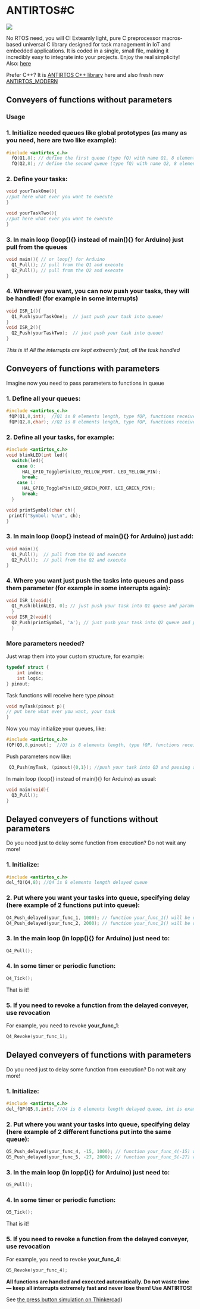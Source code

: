 # ANTIRTOS#C
<img src="https://github.com/WeSpeakEnglish/images/blob/main/ANTIRTOS_C.png">

No RTOS need, you will C! 
Exteamly light, pure C preprocessor macros-based universal C library designed for task management in IoT and embedded applications. It is coded in a single, small file, making it incredibly easy to integrate into your projects. Enjoy the real simplicity!  
Also: [here](https://hackaday.io/project/199046-antirtosc) 

Prefer C++? It is [ANTIRTOS C++ library](https://github.com/WeSpeakEnglish/ANTIRTOS) here and also fresh new [ANTIRTOS_MODERN](https://github.com/WeSpeakEnglish/ANTIRTOS_MODERN)

## Conveyers of functions without parameters

### Usage

### 1. Initialize needed queues like global prototypes (as many as you need, here are two like example):
```c
#include <antirtos_c.h>
  fQ(Q1,8); // define the first queue (type fQ) with name Q1, 8 elements length
  fQ(Q2,8); // define the second queue (type fQ) with name Q2, 8 elements length
```
### 2. Define your tasks:
```c
void yourTaskOne(){
//put here what ever you want to execute
}

void yourTaskTwo(){
//put here what ever you want to execute
}
```
### 3. In main loop (loop(){} instead of main(){} for Arduino) just pull from the queues
```c
void main(){ // or loop{} for Arduino
  Q1_Pull(); // pull from the Q1 and execute
  Q2_Pull(); // pull from the Q2 and execute
}
```
### 4. Wherever you want, you can now push your tasks, they will be handled! (for example in some interrupts)
```c
void ISR_1(){
  Q1_Push(yourTaskOne);  // just push your task into queue!
}
void ISR_2(){
  Q2_Push(yourTaskTwo);  // just push your task into queue!
}
```
*This is it! All the interrupts are kept extreamly fast, all the task handled*

## Conveyers of functions with parameters
Imagine now you need to pass parameters to functions in queue


### 1. Define all your queues:
```c
#include <antirtos_c.h>
 fQP(Q1,8,int);  //Q1 is 8 elements length, type fQP, functions receive int
 fQP(Q2,8,char); //Q2 is 8 elements length, type fQP, functions receive char
```
### 2. Define all your tasks, for example:
```c
#include <antirtos_c.h>
void blinkLED(int led){
  switch(led){
    case 0: 
      HAL_GPIO_TogglePin(LED_YELLOW_PORT, LED_YELLOW_PIN);
      break;
    case 1:
      HAL_GPIO_TogglePin(LED_GREEN_PORT, LED_GREEN_PIN);
      break;    
  }

void printSymbol(char ch){
 printf("Symbol: %c\n", ch);
}
```
### 3. In main loop (loop{} instead of main(){} for Arduino) just add:
```c
void main(){
  Q1_Pull();  // pull from the Q1 and execute
  Q2_Pull();  // pull from the Q2 and execute
}
```
### 4. Where you want just push the tasks into queues and pass them parameter (for example in some interrupts again):
```c
void ISR_1(void){
  Q1_Push(blinkLED, 0); // just push your task into Q1 queue and parameter!
  }
void ISR_2(void){ 
  Q2_Push(printSymbol, 'a'); // just push your task into Q2 queue and parameter!
  }
```
### More parameters needed?
Just wrap them into your custom structure, for example:
```c
typedef struct {
    int index;
    int logic;
} pinout;
```
Task functions will receive here type *pinout*:
```c
void myTask(pinout p){
// put here what ever you want, your task
}
```
Now you may initialize your queues, like:
```c
#include <antirtos_c.h>
fQP(Q3,8,pinout);  //Q3 is 8 elements length, type fQP, functions receive type 'pinout'
```
Push parameters now like:
```c
 Q3_Push(myTask, (pinout){0,1}); //push your task into Q3 and passing arguments 
```
 In main loop (loop{} instead of main(){} for Arduino) as usual:
```c
void main(void){
  Q3_Pull();
}
```
## Delayed conveyers of functions without parameters
Do you need just to delay some function from execution? Do not wait any more! 
### 1. Initialize:
```c
#include <antirtos_c.h>
del_fQ(Q4,8); //Q4 is 8 elements length delayed queue
```
### 2. Put where you want your tasks into queue, specifying delay (here example of 2 functions put into queue):
```c
Q4_Push_delayed(your_func_1, 1000); // function your_func_1() will be delayed for 1000 'ticks' (see calling Q4_Tick below)
Q4_Push_delayed(your_func_2, 2000); // function your_func_2() will be delayed for 2000 'ticks'
```
### 3. In the main loop (in lopp(){} for Arduino) just need to:
```c
Q4_Pull();
```
### 4. In some timer or periodic function:
```c
Q4_Tick();
```
That is it! 
### 5. If you need to revoke a function from the delayed conveyer, use revocation 
For example, you need to revoke **your_func_1**:
```c
Q4_Revoke(your_func_1);
```

## Delayed conveyers of functions with parameters
Do you need just to delay some function from execution? Do not wait any more! 
### 1. Initialize:
```c
#include <antirtos_c.h>
del_fQP(Q5,8,int); //Q4 is 8 elements length delayed queue, int is example type of parameter - it may be your structure or standard one (float, int, long, char...)
```
### 2. Put where you want your tasks into queue, specifying delay (here example of 2 different functions put into the same queue):
```c
Q5_Push_delayed(your_func_4, -15, 1000); // function your_func_4(-15) will be delayed for 1000 'ticks' (see calling Q4_Tick below), -15 here is parameter of *int* type
Q5_Push_delayed(your_func_5, -27, 2000); // function your_func_5(-27) will be delayed for 2000 'ticks', -27 here is parameter of *int* type
```
### 3. In the main loop (in lopp(){} for Arduino) just need to:
```c
Q5_Pull();
```
### 4. In some timer or periodic function:
```c
Q5_Tick();
```
That is it! 
### 5. If you need to revoke a function from the delayed conveyer, use revocation 
For example, you need to revoke **your_func_4**:
```c
Q5_Revoke(your_func_4);
```

**All functions are handled and executed automatically. Do not waste time — keep all interrupts extremely fast and never lose them! Use ANTIRTOS!**

See [the press button simulation on Thinkercad](https://www.tinkercad.com/things/dTtzrpBL7Oz-antirtoscuno))
   

